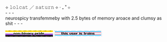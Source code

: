 ⟡ 𝚕𝚘𝚕𝚌𝚊𝚝 ╱ 𝚜𝚊𝚝𝚞𝚛𝚗 ⟡ ‧ ₊ ˚ ⊹  
\- - -  
neurospicy transfemmeby with 2.5 bytes of memory
aroace and clumsy as shit
\- - -   

![nonbinary pride](assets/0079-nonbinary.gif) ![this user is trains](assets/0023-trans-pride.gif)


<!-- https://blahaj.zone/@lolcatjpg>

<!--
**lolcatjpg/lolcatjpg** is a ✨ _special_ ✨ repository because its `README.md` (this file) appears on your GitHub profile.

Here are some ideas to get you started:

- 🔭 I’m currently working on ...
- 🌱 I’m currently learning ...
- 👯 I’m looking to collaborate on ...
- 🤔 I’m looking for help with ...
- 💬 Ask me about ...
- 📫 How to reach me: ...
- 😄 Pronouns: ...
- ⚡ Fun fact: ...
-->
